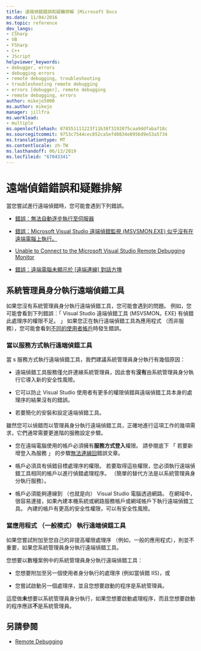 ```yaml
---
title: 遠端偵錯錯誤和疑難排解 |Microsoft Docs
ms.date: 11/04/2016
ms.topic: reference
dev_langs:
- CSharp
- VB
- FSharp
- C++
- JScript
helpviewer_keywords:
- debugger, errors
- debugging errors
- remote debugging, troubleshooting
- troubleshooting remote debugging
- errors [debugger], remote debugging
- remote debugging, errors
author: mikejo5000
ms.author: mikejo
manager: jillfra
ms.workload:
- multiple
ms.openlocfilehash: 078551111223f11b38f3192075caa9ddfabaf18c
ms.sourcegitcommit: 9753c7544cec852ca5efd0834e0956d9e53a5734
ms.translationtype: MT
ms.contentlocale: zh-TW
ms.lasthandoff: 06/13/2019
ms.locfileid: "67043341"
---
```

# <a name="remote-debugging-errors-and-troubleshooting"></a>遠端偵錯錯誤和疑難排解

當您嘗試進行遠端偵錯時，您可能會遇到下列錯誤。

- [錯誤：無法自動逐步執行至伺服器](../debugger/error-unable-to-automatically-step-into-the-server.md)

- [錯誤：Microsoft Visual Studio 遠端偵錯監視 (MSVSMON.EXE) 似乎沒有在遠端電腦上執行。](/visualstudio/debugger/error-remote-debugging-monitor-msvsmon-exe-does-not-appear-to-be-running)

- [Unable to Connect to the Microsoft Visual Studio Remote Debugging Monitor](../debugger/unable-to-connect-to-the-microsoft-visual-studio-remote-debugging-monitor.md)

- [錯誤：遠端電腦未顯示於 [遠端連線] 對話方塊](../debugger/error-remote-machine-does-not-appear-in-a-remote-connections-dialog.md)

## <a name="run-the-remote-debugger-as-an-administrator"></a>系統管理員身分執行遠端偵錯工具

如果您沒有系統管理員身分執行遠端偵錯工具，您可能會遇到的問題。 例如，您可能會看到下列錯誤：「 Visual Studio 遠端偵錯工具 (MSVSMON。EXE) 有偵錯此處理序的權限不足。 」 如果您正在執行遠端偵錯工具為應用程式 （而非服務），您可能會看到[不同的使用者帳戶](error-the-microsoft-visual-studio-remote-debugging-monitor-on-the-remote-computer-is-running-as-a-different-user.md)時發生錯誤。

### <a name="when-running-the-remote-debugger-as-a-service"></a>當以服務方式執行遠端偵錯工具

當 s 服務方式執行遠端偵錯工具，我們建議系統管理員身分執行有幾個原因：

- 遠端偵錯工具服務僅允許連線系統管理員，因此會有**沒有**由系統管理員身分執行它導入新的安全性風險。

- 它可以防止 Visual Studio 使用者有更多的權限偵錯與遠端偵錯工具本身的處理序的結果沒有的錯誤。

- 若要簡化的安裝和設定遠端偵錯工具。

雖然您可以偵錯而以管理員身分執行遠端偵錯工具，正確地進行這項工作的幾項需求，它們通常需要更進階的服務設定步驟。

- 您在遠端電腦使用的帳戶必須擁有**服務方式登入**權限。 請參閱底下 「 若要新增登入為服務 」 的步驟[無法連線回](error-the-visual-studio-remote-debugger-service-on-the-target-computer-cannot-connect-back-to-this-computer.md)錯誤文章。

- 帳戶必須具有偵錯目標處理序的權限。 若要取得這些權限，您必須執行遠端偵錯工具相同的帳戶以進行偵錯處理程序。 （簡單的替代方法是以系統管理員身分執行服務）。 

- 帳戶必須能夠連線到 （也就是向） Visual Studio 電腦透過網路。 在網域中，很容易連接，如果內建本機系統或網路服務帳戶或網域帳戶下執行遠端偵錯工具。 內建的帳戶有更高的安全性權限，可以有安全性風險。

### <a name="when-running-the-remote-debugger-as-an-application-normal-mode"></a>當應用程式 （一般模式） 執行遠端偵錯工具

如果您嘗試附加至您自己的非提高權限處理序 （例如，一般的應用程式），則並不重要，如果您系統管理員身分執行遠端偵錯工具。

您想要以數種案例中的系統管理員身分執行遠端偵錯工具：

- 您想要附加至另一個使用者身分執行的處理序 (例如當偵錯 IIS)，或

- 您嘗試啟動另一個處理序，並且您想要啟動的程序是系統管理員。

這麼做**未**想要以系統管理員身分執行，如果您想要啟動處理程序，而且您想要啟動的程序應該**不**是系統管理員。

## <a name="see-also"></a>另請參閱
- [Remote Debugging](../debugger/remote-debugging.md)